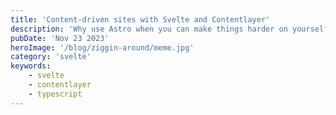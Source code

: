 ```yaml
---
title: 'Content-driven sites with Svelte and Contentlayer'
description: 'Why use Astro when you can make things harder on yourself?'
pubDate: 'Nov 23 2023'
heroImage: '/blog/ziggin-around/meme.jpg'
category: 'svelte'
keywords:
    - svelte
    - contentlayer
    - typescript
---
```

